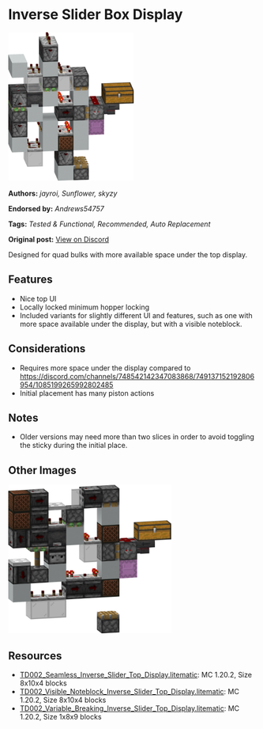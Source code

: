 # Inverse Slider Box Display
<img alt="area_render_355_.png" src="images/area_render_355_.png?raw=1" height="300px">

**Authors:** *jayroi, Sunflower, skyzy*

**Endorsed by:** *Andrews54757*

**Tags:** *Tested & Functional, Recommended, Auto Replacement*

**Original post:** [View on Discord](https://discord.com/channels/1375556143186837695/1388317141723385927)

Designed for quad bulks with more available space under the top display.

## Features
- Nice top UI
- Locally locked minimum hopper locking
- Included variants for slightly different UI and features, such as one with more space available under the display, but with a visible noteblock.

## Considerations
- Requires more space under the display compared to https://discord.com/channels/748542142347083868/749137152192806954/1085199265992802485
- Initial placement has many piston actions

## Notes
- Older versions may need more than two slices in order to avoid toggling the sticky during the initial place.

## Other Images
<img src="images/area_render_356_.png?raw=1" height="300px">

## Resources
- [TD002_Seamless_Inverse_Slider_Top_Display.litematic](attachments/TD002_Seamless_Inverse_Slider_Top_Display.litematic): MC 1.20.2, Size 8x10x4 blocks
- [TD002_Visible_Noteblock_Inverse_Slider_Top_Display.litematic](attachments/TD002_Visible_Noteblock_Inverse_Slider_Top_Display.litematic): MC 1.20.2, Size 8x10x4 blocks
- [TD002_Variable_Breaking_Inverse_Slider_Top_Display.litematic](attachments/TD002_Variable_Breaking_Inverse_Slider_Top_Display.litematic): MC 1.20.2, Size 1x8x9 blocks

